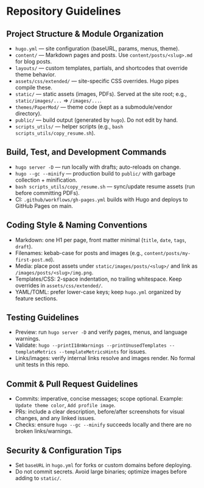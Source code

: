 # Repository Guidelines

## Project Structure & Module Organization
- `hugo.yml` — site configuration (baseURL, params, menus, theme).
- `content/` — Markdown pages and posts. Use `content/posts/<slug>.md` for blog posts.
- `layouts/` — custom templates, partials, and shortcodes that override theme behavior.
- `assets/css/extended/` — site-specific CSS overrides. Hugo pipes compile these.
- `static/` — static assets (images, PDFs). Served at the site root; e.g., `static/images/...` ⇒ `/images/...`.
- `themes/PaperMod/` — theme code (kept as a submodule/vendor directory).
- `public/` — build output (generated by `hugo`). Do not edit by hand.
- `scripts_utils/` — helper scripts (e.g., `bash scripts_utils/copy_resume.sh`).

## Build, Test, and Development Commands
- `hugo server -D` — run locally with drafts; auto-reloads on change.
- `hugo --gc --minify` — production build to `public/` with garbage collection + minification.
- `bash scripts_utils/copy_resume.sh` — sync/update resume assets (run before committing PDFs).
- CI: `.github/workflows/gh-pages.yml` builds with Hugo and deploys to GitHub Pages on main.

## Coding Style & Naming Conventions
- Markdown: one H1 per page, front matter minimal (`title`, `date`, `tags`, `draft`).
- Filenames: kebab-case for posts and images (e.g., `content/posts/my-first-post.md`).
- Media: place post assets under `static/images/posts/<slug>/` and link as `/images/posts/<slug>/img.png`.
- Templates/CSS: 2-space indentation, no trailing whitespace. Keep overrides in `assets/css/extended/`.
- YAML/TOML: prefer lower-case keys; keep `hugo.yml` organized by feature sections.

## Testing Guidelines
- Preview: run `hugo server -D` and verify pages, menus, and language warnings.
- Validate: `hugo --printI18nWarnings --printUnusedTemplates --templateMetrics --templateMetricsHints` for issues.
- Links/images: verify internal links resolve and images render. No formal unit tests in this repo.

## Commit & Pull Request Guidelines
- Commits: imperative, concise messages; scope optional. Example: `Update theme color`, `Add profile image`.
- PRs: include a clear description, before/after screenshots for visual changes, and any linked issues.
- Checks: ensure `hugo --gc --minify` succeeds locally and there are no broken links/warnings.

## Security & Configuration Tips
- Set `baseURL` in `hugo.yml` for forks or custom domains before deploying.
- Do not commit secrets. Avoid large binaries; optimize images before adding to `static/`.
